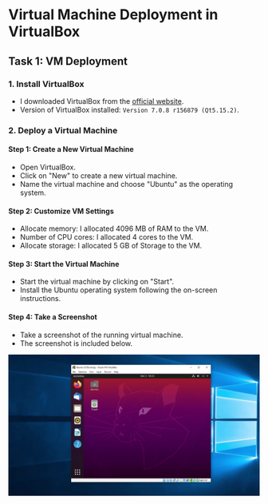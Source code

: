 # Virtual Machine Deployment in VirtualBox

## Task 1: VM Deployment

### 1. Install VirtualBox

- I downloaded VirtualBox from the [official website](https://www.virtualbox.org/).
- Version of VirtualBox installed: `Version 7.0.8 r156879 (Qt5.15.2)`.

### 2. Deploy a Virtual Machine

#### Step 1: Create a New Virtual Machine

- Open VirtualBox.
- Click on "New" to create a new virtual machine.
- Name the virtual machine and choose "Ubuntu" as the operating system.

#### Step 2: Customize VM Settings

- Allocate memory: I allocated 4096 MB of RAM to the VM.
- Number of CPU cores: I allocated 4 cores to the VM.
- Allocate storage: I allocated 5 GB of Storage to the VM.

#### Step 3: Start the Virtual Machine

- Start the virtual machine by clicking on "Start".
- Install the Ubuntu operating system following the on-screen instructions.

#### Step 4: Take a Screenshot

- Take a screenshot of the running virtual machine.
- The screenshot is included below.

![Virtual Machine](/images/VM.png)
